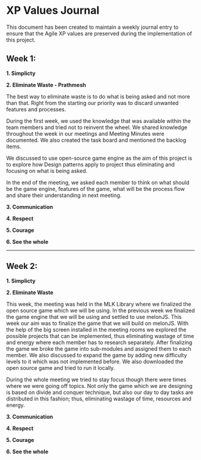 
# XP Values Journal

This document has been created to maintain a weekly journal entry to ensure that the Agile XP values are preserved during the implementation of this project.

## Week 1:

**1. Simplicty**

<Make an entry here>

**2. Eliminate Waste - Prathmesh**

The best way to eliminate waste is to do what is being asked and not more than that. Right from the starting our priority was to discard unwanted features and processes.

During the first week, we used the knowledge that was available within the team members and tried not to reinvent the wheel. We shared knowledge throughout the week in our meetings and Meeting Minutes were documented. We also created the task board and mentioned the backlog items.

We discussed to use open-source game engine as the aim of this project is to explore how Design patterns apply to project thus eliminating and focusing on what is being asked.

In the end of the meeting, we asked each member to think on what should be the game engine, features of the game, what will be the process flow and share their understanding in next meeting.

**3. Communication**

<Make you Entry Here>
  
**4. Respect**

<Make an entry here>
  

**5. Courage**

<Make an entry here>  

**6. See the whole**

<Make an entry here>  
  
---

## Week 2:

**1. Simplicty**

<Make an entry here>

**2. Eliminate Waste**

This week, the meeting was held in the MLK Library where we finalized the open source game which we will be using. In the previous week we finalized the game engine that we will be using and settled to use melonJS. This week our aim was to finalize the game that we will build on melonJS. With the help of the big screen installed in the meeting rooms we explored the possible projects that can be implemented, thus eliminating wastage of time and energy where each member has to research separately. After finalizing the game we broke the game into sub-modules and assigned them to each member. We also discussed to expand the game by adding new difficulty levels to it which was not implemented before. We also downloaded the open source game and tried to run it locally.

During the whole meeting we tried to stay focus though there were times where we were going off topics. Not only the game which we are designing is based on divide and conquer technique, but also our day to day tasks are distributed in this fashion; thus, eliminating wastage of time, resources and energy.

**3. Communication**

<Make you Entry Here>
  
**4. Respect**

<Make an entry here>
  
**5. Courage**

<Make an entry here>  

**6. See the whole**

<Make an entry here>  


  
